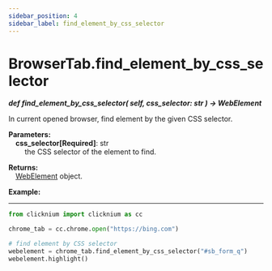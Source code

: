 ```yaml
---
sidebar_position: 4
sidebar_label: find_element_by_css_selector
---
```

# BrowserTab.find_element_by_css_selector
***def find_element_by_css_selector(
        self,
        css_selector: str
    ) -> WebElement***  

In current opened browser, find element by the given CSS selector.

**Parameters:**  
    &emsp;**css_selector[Required]**: str     
        &emsp;&emsp; the CSS selector of the element to find.   

**Returns:**  
    &emsp;[WebElement](./webelement/webelement.md) object.

**Example:**
***
```python
from clicknium import clicknium as cc

chrome_tab = cc.chrome.open("https://bing.com")

# find element by CSS selector
webelement = chrome_tab.find_element_by_css_selector("#sb_form_q")
webelement.highlight()

```